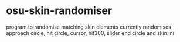 # osu-skin-randomiser
program to randomise matching skin elements
currently randomises approach circle, hit circle, cursor, hit300, slider end circle and skin.ini
